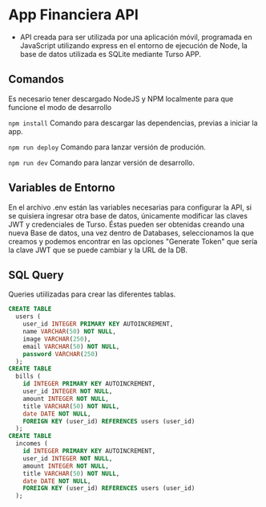 # App Financiera API

* API creada para ser utilizada por una aplicación móvil, programada en JavaScript utilizando express en el entorno de ejecución de Node, la base de datos utilizada es SQLite mediante Turso APP.

## Comandos

Es necesario tener descargado NodeJS y NPM localmente para que funcione el modo de desarrollo

`npm install` Comando para descargar las dependencias, previas a iniciar la app.

`npm run deploy` Comando para lanzar versión de produción.

`npm run dev` Comando para lanzar versión de desarrollo.

## Variables de Entorno

En el archivo .env están las variables necesarias para configurar la API, si se quisiera ingresar otra base de datos, únicamente modificar las claves JWT y credenciales de Turso. Éstas pueden ser obtenidas creando una nueva Base de datos, una vez dentro de Databases, seleccionamos la que creamos y podemos encontrar en las opciones "Generate Token" que sería la clave JWT que se puede cambiar y la URL de la DB.


## SQL Query
Queries utiilizadas para crear las diferentes tablas.

```sql
CREATE TABLE
  users (
    user_id INTEGER PRIMARY KEY AUTOINCREMENT,
    name VARCHAR(50) NOT NULL,
    image VARCHAR(250),
    email VARCHAR(50) NOT NULL,
    password VARCHAR(250)
  );
CREATE TABLE
  bills (
    id INTEGER PRIMARY KEY AUTOINCREMENT,
    user_id INTEGER NOT NULL,
    amount INTEGER NOT NULL,
    title VARCHAR(50) NOT NULL,
    date DATE NOT NULL,
    FOREIGN KEY (user_id) REFERENCES users (user_id)
  );
CREATE TABLE
  incomes (
    id INTEGER PRIMARY KEY AUTOINCREMENT,
    user_id INTEGER NOT NULL,
    amount INTEGER NOT NULL,
    title VARCHAR(50) NOT NULL,
    date DATE NOT NULL,
    FOREIGN KEY (user_id) REFERENCES users (user_id)
  );